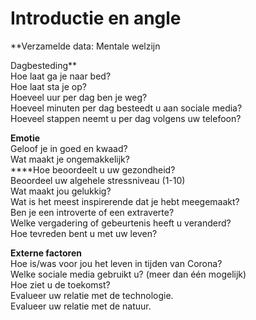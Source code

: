 # Introductie en angle

**Verzamelde data: Mentale welzijn   
  
Dagbesteding**  
Hoe laat ga je naar bed?  
Hoe laat sta je op?  
Hoeveel uur per dag ben je weg?  
Hoeveel minuten per dag besteedt u aan sociale media?  
Hoeveel stappen neemt u per dag volgens uw telefoon?  
  
**Emotie**  
Geloof je in goed en kwaad?  
Wat maakt je ongemakkelijk?  
****Hoe beoordeelt u uw gezondheid?  
Beoordeel uw algehele stressniveau \(1-10\)  
Wat maakt jou gelukkig?  
Wat is het meest inspirerende dat je hebt meegemaakt?  
Ben je een introverte of een extraverte?  
Welke vergadering of gebeurtenis heeft u veranderd?  
Hoe tevreden bent u met uw leven?   
  
**Externe factoren**  
Hoe is/was voor jou het leven in tijden van Corona?  
Welke sociale media gebruikt u? \(meer dan één mogelijk\)  
Hoe ziet u de toekomst?  
Evalueer uw relatie met de technologie.   
Evalueer uw relatie met de natuur.  


